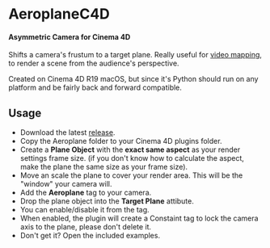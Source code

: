 # AeroplaneC4D

#### Asymmetric Camera for Cinema 4D

Shifts a camera's frustum to a target plane. Really useful for [video mapping](https://www.youtube.com/watch?v=vHF9HQTO_9Y), to render a scene from the audience's perspective.

Created on Cinema 4D R19 macOS, but since it's Python should run on any platform and be fairly back and forward compatible.

## Usage

* Download the latest [release](https://github.com/rsodre/AeroplaneC4D/releases).
* Copy the Aeroplane folder to your Cinema 4D plugins folder.
* Create a **Plane Object** with the **exact same aspect** as your render settings frame size. (if you don't know how to calculate the aspect, make the plane the same size as your frame size).
* Move an scale the plane to cover your render area. This will be the "window" your camera will.
* Add the **Aeroplane** tag to your camera.
* Drop the plane object into the **Target Plane** attibute.
* You can enable/disable it from the tag.
* When enabled, the plugin will create a Constaint tag to lock the camera axis to the plane, please don't delete it.
* Don't get it? Open the included examples.
